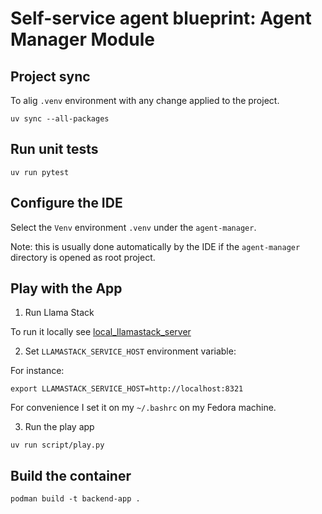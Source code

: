 # Self-service agent blueprint: Agent Manager Module

## Project sync

To alig `.venv` environment with any change applied to the project.

```shell
uv sync --all-packages
```

## Run unit tests

```shell
uv run pytest
```

## Configure the IDE

Select the `Venv` environment `.venv` under the `agent-manager`.

Note: this is usually done automatically by the IDE if the `agent-manager` directory
is opened as root project.

## Play with the App

1. Run Llama Stack

To run it locally see [local_llamastack_server](local_llamastack_server/README.md)

2. Set `LLAMASTACK_SERVICE_HOST` environment variable:

For instance:
```shell
export LLAMASTACK_SERVICE_HOST=http://localhost:8321
```

For convenience I set it on my `~/.bashrc` on my Fedora machine.

3. Run the play app

```shell
uv run script/play.py
```

## Build the container

```shell
podman build -t backend-app .
```